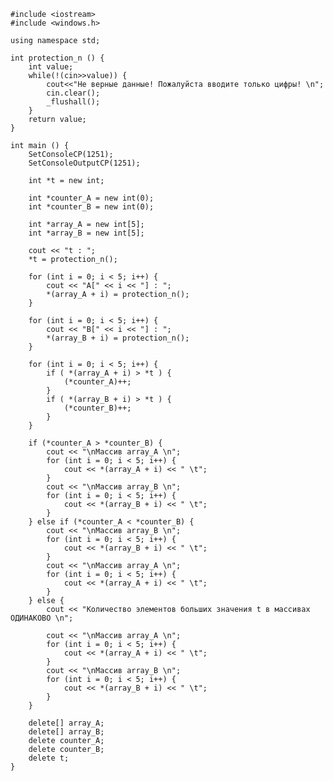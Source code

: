 ﻿```
#include <iostream>
#include <windows.h>

using namespace std;

int protection_n () {
	int value;
	while(!(cin>>value)) {
		cout<<"Не верные данные! Пожалуйста вводите только цифры! \n";
		cin.clear();
		_flushall();
	}
	return value;
}

int main () {
	SetConsoleCP(1251);
	SetConsoleOutputCP(1251);

	int *t = new int;

	int *counter_A = new int(0);
	int *counter_B = new int(0);

	int *array_A = new int[5];
	int *array_B = new int[5];

	cout << "t : ";
	*t = protection_n();

	for (int i = 0; i < 5; i++) {
		cout << "A[" << i << "] : ";
		*(array_A + i) = protection_n();
	}

	for (int i = 0; i < 5; i++) {
		cout << "B[" << i << "] : ";
		*(array_B + i) = protection_n();
	}

	for (int i = 0; i < 5; i++) {
		if ( *(array_A + i) > *t ) {
			(*counter_A)++;
		}
		if ( *(array_B + i) > *t ) {
			(*counter_B)++;
		}
	}

	if (*counter_A > *counter_B) {
		cout << "\nМассив array_A \n";
		for (int i = 0; i < 5; i++) {
			cout << *(array_A + i) << " \t";
		}
		cout << "\nМассив array_B \n";
		for (int i = 0; i < 5; i++) {
			cout << *(array_B + i) << " \t";
		}
	} else if (*counter_A < *counter_B) {
		cout << "\nМассив array_B \n";
		for (int i = 0; i < 5; i++) {
			cout << *(array_B + i) << " \t";
		}
		cout << "\nМассив array_A \n";
		for (int i = 0; i < 5; i++) {
			cout << *(array_A + i) << " \t";
		}
	} else {
		cout << "Количество элементов больших значения t в массивах ОДИНАКОВО \n";

		cout << "\nМассив array_A \n";
		for (int i = 0; i < 5; i++) {
			cout << *(array_A + i) << " \t";
		}
		cout << "\nМассив array_B \n";
		for (int i = 0; i < 5; i++) {
			cout << *(array_B + i) << " \t";
		}
	}

	delete[] array_A;
	delete[] array_B;
	delete counter_A;
	delete counter_B;
	delete t;
}

```
